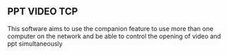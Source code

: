 ## PPT VIDEO TCP
This software aims to use the companion feature to use more than one computer on the network and be able to control the opening of video and ppt simultaneously
